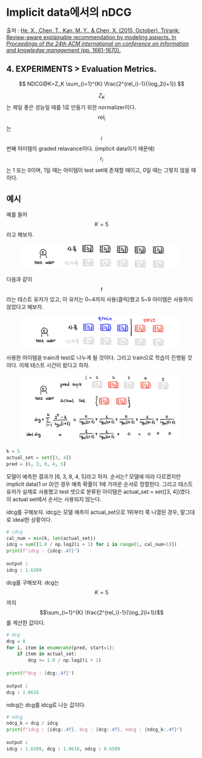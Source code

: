 # Implicit data에서의 nDCG

출처 : [He, X., Chen, T., Kan, M. Y., & Chen, X. (2015, October). Trirank: Review-aware explainable recommendation by modeling aspects. In _Proceedings of the 24th ACM international on conference on information and knowledge management_ (pp. 1661-1670).](https://dl.acm.org/doi/pdf/10.1145/2806416.2806504)

## 4. EXPERIMENTS > Evaluation Metrics.

$$
NDCG@K=Z_K \sum_{i=1}^{K} \frac{2^{rel_i}-1}{\log_2(i+1)}
$$

$$Z_K$$는 제일 좋은 성능일 때를 1로 만들기 위한 normalizer이다. $$rel_i$$는 $$i$$번째 아이템의 graded relavance이다. (implicit data이기 때문에) $$r_i$$는 1 또는 0이며, 1일 때는 아이템이 test set에 존재할 때이고, 0일 때는 그렇지 않을 때이다.

## 예시

예를 들어 $$K=5$$라고 해보자.

<figure><img src="../../.gitbook/assets/image (4) (2).png" alt=""><figcaption></figcaption></figure>

다음과 같이 $$t$$라는 테스트 유저가 있고, 이 유저는 0\~4까지 사용(클릭)했고 5\~9 아이템은 사용하지 않았다고 해보자.



<figure><img src="../../.gitbook/assets/image (3) (2).png" alt=""><figcaption></figcaption></figure>

사용한 아이템을 train과 test로 나누게 될 것이다. 그리고 train으로 학습이 진행될 것이다. 이제 테스트 시간이 왔다고 하자.

<figure><img src="../../.gitbook/assets/image (5) (1) (1).png" alt=""><figcaption></figcaption></figure>

```python
k = 5
actual_set = set([3, 4])
pred = [6, 3, 8, 4, 5]
```

모델이 예측한 결과가 \[6, 3, 8, 4, 5]라고 하자. 순서는? 모델에 따라 다르겠지만 implicit data(1 or 0)인 경우 예측 확률이 1에 가까운 순서로 정렬한다. 그리고 테스트 유저가 실제로 사용했고 test 셋으로 분류된 아이템은 actual\_set = set(\[3, 4])였다. 이 actual set에서 순서는 사용되지 않는다.



idcg를 구해보자. idcg는 모델 예측이 actual\_set으로 1위부터 쭉 나열된 경우, 말그대로 ideal한 상황이다.

```python
# idcg
cal_num = min(k, len(actual_set))
idcg = sum([1.0 / np.log2(i + 1) for i in range(1, cal_num+1)])
print(f"idcg : {idcg:.4f}")

output : 
idcg : 1.6309
```

dcg를 구해보자. dcg는 $$K=5$$까지 $$\sum_{i=1}^{K} \frac{2^{rel_i}-1}{\log_2(i+1)}$$를 계산한 값이다.

```python
# dcg
dcg = 0
for i, item in enumerate(pred, start=1):
    if item in actual_set:
        dcg += 1.0 / np.log2(i + 1)

print(f"dcg : {dcg:.4f}")

output : 
dcg : 1.0616
```

ndcg는 dcg를 idcg로 나눈 값이다.

```python
# ndcg
ndcg_k = dcg / idcg
print(f"idcg : {idcg:.4f}, dcg : {dcg:.4f}, ndcg : {ndcg_k:.4f}")

output : 
idcg : 1.6309, dcg : 1.0616, ndcg : 0.6509
```
